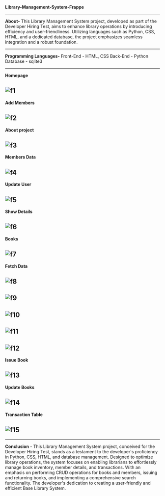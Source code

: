 
__Library-Management-System-Frappe__

---
**About-**
      This Library Management System project, developed as part of the Developer Hiring Test, aims to enhance library operations by introducing efficiency and user-friendliness. Utilizing languages such as Python, CSS, HTML, and a dedicated database, the project emphasizes seamless integration and a robust foundation. 

---
**Programming Languages-**
   Front-End - HTML, CSS
   Back-End - Python
   Database - sqlite3
   
---
**Homepage**

![f1](https://github.com/sakshipatil767/Library_Management_System-Frappe/assets/150012640/03bfad75-0397-4c88-81a7-769affc86077)
---
**Add Members**

![f2](https://github.com/sakshipatil767/Library_Management_System-Frappe/assets/150012640/990f3c5b-0342-461e-9b8a-3ceaa8448858)
---
**About project**

![f3](https://github.com/sakshipatil767/Library_Management_System-Frappe/assets/150012640/d5a45365-4721-46d6-8b45-6df9675a7390)
---
**Members Data**

![f4](https://github.com/sakshipatil767/Library_Management_System-Frappe/assets/150012640/84da622e-fed9-445b-bc97-4bffee050b53)
---
**Update User**

![f5](https://github.com/sakshipatil767/Library_Management_System-Frappe/assets/150012640/54173794-5a9b-47e4-ba90-6240a1ecf856)
---
**Show Details**

![f6](https://github.com/sakshipatil767/Library_Management_System-Frappe/assets/150012640/de01c6f0-ecb2-4080-b32f-403fcddef70b)
---
**Books**

![f7](https://github.com/sakshipatil767/Library_Management_System-Frappe/assets/150012640/8cfb47d0-936f-4c66-9300-ae944fe34dda)
---
**Fetch Data**

![f8](https://github.com/sakshipatil767/Library_Management_System-Frappe/assets/150012640/ddb1f099-8ce3-4b2a-a192-039b97839ae9)
---
![f9](https://github.com/sakshipatil767/Library_Management_System-Frappe/assets/150012640/73ad466f-9555-49a0-a0b5-78acf2dfff44)
---
![f10](https://github.com/sakshipatil767/Library_Management_System-Frappe/assets/150012640/1a907bc8-e0ae-48d5-8117-5fd6ee41e209)
---
![f11](https://github.com/sakshipatil767/Library_Management_System-Frappe/assets/150012640/383f1118-29da-4b0a-84f6-f66ceea864f9)
---
![f12](https://github.com/sakshipatil767/Library_Management_System-Frappe/assets/150012640/ca6a644a-8b58-4692-bb50-ef77d5bd94f3)
---
**Issue Book**

![f13](https://github.com/sakshipatil767/Library_Management_System-Frappe/assets/150012640/1836cbfa-fb23-4647-801b-ad62489cb786)
---
**Update Books**

![f14](https://github.com/sakshipatil767/Library_Management_System-Frappe/assets/150012640/82939217-33e7-48e3-8a6d-c7eeb7cb1354)
---
**Transaction Table**

![f15](https://github.com/sakshipatil767/Library_Management_System-Frappe/assets/150012640/755f9ce1-9417-4120-8842-f0a3a873c1f6)
---


--- 

**Conclusion** -
         This Library Management System project, conceived for the Developer Hiring Test, stands as a testament to the developer's proficiency in Python, CSS, HTML, and database management. Designed to optimize library operations, the system focuses on enabling librarians to effortlessly manage book inventory, member details, and transactions. With an emphasis on performing CRUD operations for books and members, issuing and returning books, and implementing a comprehensive search functionality. The developer's dedication to creating a user-friendly and efficient Base Library System.





